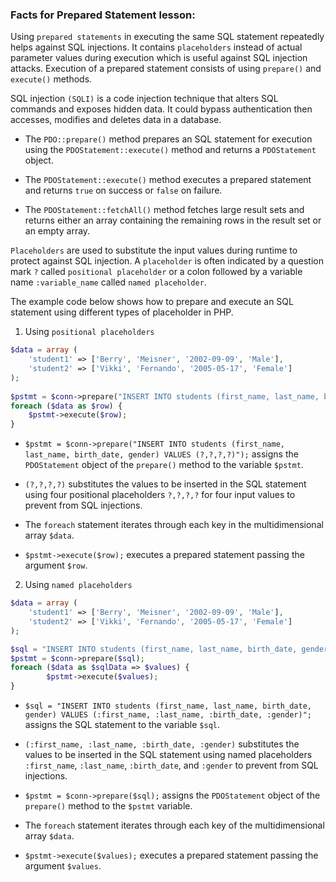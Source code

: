 ### Facts for Prepared Statement lesson:

Using `prepared statements` in executing the same SQL statement repeatedly helps against SQL injections. It contains `placeholders` instead of actual parameter values during execution which is useful against SQL injection attacks. Execution of a prepared statement consists of using `prepare()` and `execute()` methods.

SQL injection `(SQLI)` is a code injection technique that alters SQL commands and exposes hidden data. It could bypass authentication then accesses, modifies and deletes data in a database. 

- The `PDO::prepare()` method prepares an SQL statement for execution using the `PDOStatement::execute()` method and returns a `PDOStatement` object.

- The `PDOStatement::execute()` method executes a prepared statement and returns `true` on success or `false` on failure.

- The `PDOStatement::fetchAll()` method fetches large result sets and returns either an array containing the remaining rows in the result set or an empty array.

`Placeholders` are used to substitute the input values during runtime to protect against SQL injection. A `placeholder` is often indicated by a question mark `?` called `positional placeholder` or a colon followed by a variable name `:variable_name` called `named placeholder`. 

The example code below shows how to prepare and execute an SQL statement using different types of placeholder in PHP.

1. Using `positional placeholders`

```php
$data = array (
    'student1' => ['Berry', 'Meisner', '2002-09-09', 'Male'],
    'student2' => ['Vikki', 'Fernando', '2005-05-17', 'Female']
);
        
$pstmt = $conn->prepare("INSERT INTO students (first_name, last_name, birth_date, gender) VALUES (?,?,?,?)");
foreach ($data as $row) {
    $pstmt->execute($row);
}
```

- `$pstmt = $conn->prepare("INSERT INTO students (first_name, last_name, birth_date, gender) VALUES (?,?,?,?)");` assigns the `PDOStatement` object of the `prepare()` method to the variable `$pstmt`.

- `(?,?,?,?)` substitutes the values to be inserted in the SQL statement using four positional placeholders `?,?,?,?` for four input values to prevent from SQL injections.

- The `foreach` statement iterates through each key in the multidimensional array `$data`.

- `$pstmt->execute($row);` executes a prepared statement passing the argument `$row`.

2. Using `named placeholders`

```php
$data = array (
    'student1' => ['Berry', 'Meisner', '2002-09-09', 'Male'],
    'student2' => ['Vikki', 'Fernando', '2005-05-17', 'Female']
);

$sql = "INSERT INTO students (first_name, last_name, birth_date, gender) VALUES (:first_name, :last_name, :birth_date, :gender)";
$pstmt = $conn->prepare($sql);
foreach ($data as $sqlData => $values) {
        $pstmt->execute($values);
}
```

- `$sql = "INSERT INTO students (first_name, last_name, birth_date, gender) VALUES (:first_name, :last_name, :birth_date, :gender)";` assigns the SQL statement to the variable `$sql`.

- `(:first_name, :last_name, :birth_date, :gender)` substitutes the values to be inserted in the SQL statement using named placeholders `:first_name`, `:last_name`, `:birth_date`, and `:gender` to prevent from SQL injections.

- `$pstmt = $conn->prepare($sql);` assigns the `PDOStatement` object of the `prepare()` method to the `$pstmt` variable.

- The `foreach` statement iterates through each key of the multidimensional array `$data`.

- `$pstmt->execute($values);` executes a prepared statement passing the argument `$values`.

